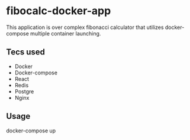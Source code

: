 # fibocalc-docker-app
This application is over complex fibonacci calculator that utilizes docker-compose multiple container launching.

## Tecs used
* Docker
* Docker-compose
* React
* Redis
* Postgre
* Nginx

## Usage
docker-compose up
